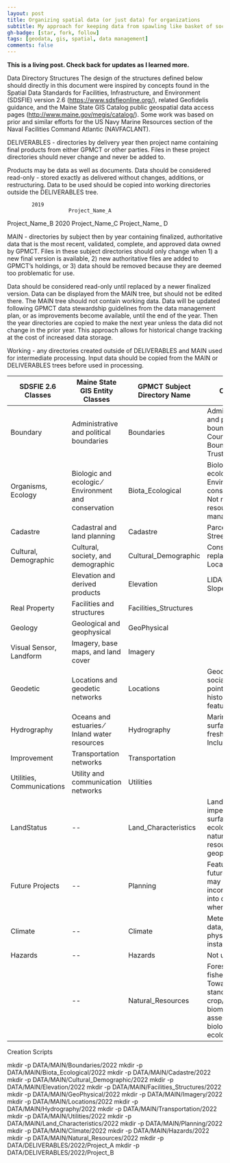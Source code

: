 ```yaml
---
layout: post
title: Organizing spatial data (or just data) for organizations
subtitle: My approach for keeping data from spawling like basket of socks
gh-badge: [star, fork, follow]
tags: [geodata, gis, spatial, data management]
comments: false
---
```


**This is a living post. Check back for updates as I learned more.**



Data Directory Structures
The design of the structures defined below should directly  in this document were inspired by concepts found in the Spatial Data Standards for Facilities, Infrastructure, and Environment (SDSFIE) version 2.6 (https://www.sdsfieonline.org/), related Geofidelis guidance, and the Maine State GIS Catalog public geospatial data access pages (http://www.maine.gov/megis/catalog/). Some work was based on prior and similar efforts for the US Navy Marine Resources section of the Naval Facilities Command Atlantic (NAVFACLANT).

DELIVERABLES - directories by delivery year then project name containing final products from either GPMCT or other parties. Files in these project directories should never change and never be added to.

Products may be data as well as documents. Data should be considered read-only - stored exactly as delivered without changes, additions, or restructuring. Data to be used should be copied into working directories outside the DELIVERABLES tree.


            2019
                        Project_Name_A
Project_Name_B
2020
                        Project_Name_C
Project_Name_ D


MAIN - directories by subject then by year containing finalized, authoritative data that is the most recent, validated, complete, and approved data owned by GPMCT. Files in these subject directories should only change when 1) a new final version is available, 2) new authoritative files are added to GPMCT’s holdings, or 3) data should be removed because they are deemed too problematic for use.

Data should be considered read-only until replaced by a newer finalized version. Data can be displayed from the MAIN tree, but should not be edited there. The MAIN tree should not contain working data. Data will be updated following GPMCT data stewardship guidelines from the data management plan, or as improvements become available, until the end of the year. Then the year directories are copied to make the next year unless the data did not change in the prior year. This approach allows for historical change tracking at the cost of increased data storage.


Working - any directories created outside of DELIVERABLES and MAIN used for intermediate processing. Input data should be copied from the MAIN or DELIVERABLES trees before used in processing. 



| SDSFIE 2.6 Classes        | Maine State GIS Entity Classes                       | GPMCT Subject Directory Name | Contents                                                                                                        |
| ------------------------- | ---------------------------------------------------- | ---------------------------- | --------------------------------------------------------------------------------------------------------------- |
| Boundary                  | Administrative and political boundaries              | Boundaries                   | Administrative and political boundaries. County Boundaries, Trust boundaries                                    |
| Organisms, Ecology        | Biologic and ecologic ⁄ Environment and conservation | Biota_Ecological             | Biological, ecological, Environmental, conservation. Not natural resource management                            |
| Cadastre                  | Cadastral and land planning                          | Cadastre                     | Parcels, Zoning, Street addresses                                                                               |
| Cultural, Demographic     | Cultural, society, and demographic                   | Cultural_Demographic         | Consider replacing with Locations                                                                               |
|                           | Elevation and derived products                       | Elevation                    | LIDAR, DEM, Slope products.                                                                                     |
| Real Property             | Facilities and structures                            | Facilities_Structures        |                                                                                                                 |
| Geology                   | Geological and geophysical                           | GeoPhysical                  |                                                                                                                 |
| Visual Sensor, Landform   | Imagery, base maps, and land cover                   | Imagery                      |                                                                                                                 |
| Geodetic                  | Locations and geodetic networks                      | Locations                    | Geodetic points, social/societal point of interest, historical features                                         |
| Hydrography               | Oceans and estuaries ⁄ Inland water resources        | Hydrography                  | Marine and surface freshwater. Including                                                                        |
| Improvement               | Transportation networks                              | Transportation               |                                                                                                                 |
| Utilities, Communications | Utility and communication networks                   | Utilities                    |                                                                                                                 |
| LandStatus                | --                                                   | Land_Characteristics         | Land use, impervious surface. Not ecological, natural resources, or geophysical.                                |
| Future Projects           | --                                                   | Planning                     | Features of future work that may be incorporated into other data when completed                                 |
| Climate                   | --                                                   | Climate                      | Meteorological data, but not physical installations.                                                            |
| Hazards                   | --                                                   | Hazards                      | Not used                                                                                                        |
|                           | --                                                   | Natural_Resources            | Forestry, fisheries. Towards yield / standing crop/harvestable biomass assessment, not biological or ecological |



Creation Scripts

mkdir -p DATA/MAIN/Boundaries/2022
mkdir -p DATA/MAIN/Biota_Ecological/2022
mkdir -p DATA/MAIN/Cadastre/2022
mkdir -p DATA/MAIN/Cultural_Demographic/2022
mkdir -p DATA/MAIN/Elevation/2022
mkdir -p DATA/MAIN/Facilities_Structures/2022
mkdir -p DATA/MAIN/GeoPhysical/2022
mkdir -p DATA/MAIN/Imagery/2022
mkdir -p DATA/MAIN/Locations/2022
mkdir -p DATA/MAIN/Hydrography/2022
mkdir -p DATA/MAIN/Transportation/2022
mkdir -p DATA/MAIN/Utilities/2022
mkdir -p DATA/MAIN/Land_Characteristics/2022
mkdir -p DATA/MAIN/Planning/2022
mkdir -p DATA/MAIN/Climate/2022
mkdir -p DATA/MAIN/Hazards/2022
mkdir -p DATA/MAIN/Natural_Resources/2022
mkdir -p DATA/DELIVERABLES/2022/Project_A
mkdir -p DATA/DELIVERABLES/2022/Project_B
